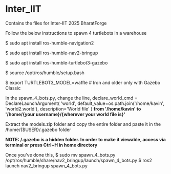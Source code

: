 # Inter_IIT
Contains the files for Inter-IIT 2025 BharatForge

Follow the below instructions to spawn 4 turtlebots in a warehouse

$ sudo apt install ros-humble-navigation2

$ sudo apt install ros-humble-nav2-bringup

$ sudo apt install ros-humble-turtlebot3-gazebo


$ source /opt/ros/humble/setup.bash

$ export TURTLEBOT3_MODEL=waffle  # Iron and older only with Gazebo Classic

In the spawn_4_bots.py, change the line,
declare_world_cmd = DeclareLaunchArgument(
        'world', default_value=os.path.join('/home/kavin', 'world2.world'),
        description='World file'
    )
**from '/home/kavin' to '/home/{your username}/{wherever your world file is}'**

Extract the models.zip folder and copy the entire folder and paste it in the /home/{$USER}/.gazebo folder

**NOTE: /.gazebo is a hidden folder. In order to make it viewable, access via terminal or press Ctrl+H in home directory**

Once you've done this,
$ sudo mv spawn_4_bots.py /opt/ros/humble/share/nav2_bringup/launch/spawn_4_bots.py
$ ros2 launch nav2_bringup spawn_4_bots.py
